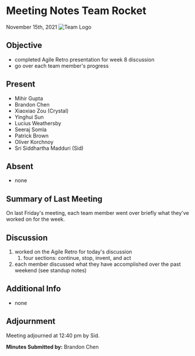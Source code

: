 # Meeting Notes Team Rocket
November 15th, 2021 ![Team Logo](../images/logo.jpg)
## Objective
- completed Agile Retro presentation for week 8 discussion
- go over each team member's progress
## Present
- Mihir Gupta
- Brandon Chen 
- Xiaoxiao Zou (Crystal)
- Yinghui Sun
- Lucius Weathersby
- Seeraj Somla
- Patrick Brown
- Oliver Korchnoy
- Sri Siddhartha Madduri (Sid)
## Absent
- none
## Summary of Last Meeting
On last Friday's meeting, each team member went over briefly what they've worked on for the week.
## Discussion
1. worked on the Agile Retro for today's discussion
   1. four sections: continue, stop, invent, and act
2. each member discussed what they have accomplished over the past weekend (see standup notes)
## Additional Info
- none
## Adjournment
Meeting adjourned at 12:40 pm by Sid.

**Minutes Submitted by:** 
Brandon Chen

